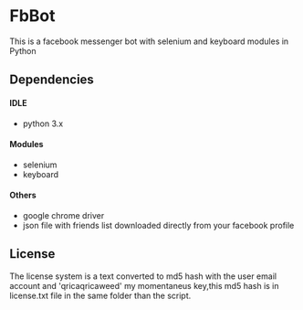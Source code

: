 # FbBot
This is a facebook messenger bot with selenium and keyboard modules in Python

## Dependencies
#### IDLE
* python 3.x
#### Modules
* selenium
* keyboard
#### Others
* google chrome driver
* json file with friends list downloaded directly from your facebook profile


## License
The license system is a text converted to md5 hash with the user email account and 'qricaqricaweed' my momentaneus key,this md5 hash is in license.txt file in the same folder than the script.
